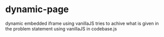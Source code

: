 # dynamic-page
dynamic embedded iframe using vanillaJS
tries to achive what is given in the problem statement using vanillaJS in codebase.js
